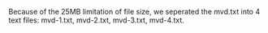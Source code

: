 Because of the 25MB limitation of file size, we seperated the mvd.txt into 4 text files: mvd-1.txt, mvd-2.txt, mvd-3.txt, mvd-4.txt.

